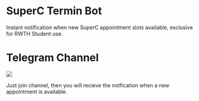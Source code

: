 # SuperC Termin Bot

Instant notification when new SuperC appointment slots available, exclusive for RWTH Student use.

# Telegram Channel
![](https://t.me/aachen_termin)

Just join channel, then you will recieve the notfication when a new appointment is available.